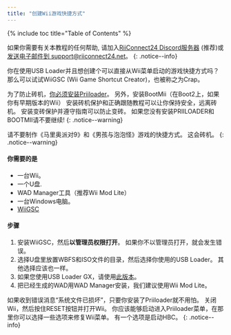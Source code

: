 ```yaml
---
title: "创建Wii游戏快捷方式"
---
```


{% include toc title="Table of Contents" %}

如果你需要有关本教程的任何帮助, 请加入[RiiConnect24 Discord服务器](https://discord.gg/rc24) (推荐)或 [发送电子邮件到 support@riiconnect24.net](mailto:support@riiconnect24.net)。
{: .notice--info}

你在使用USB Loader并且想创建个可以直接从Wii菜单启动的游戏快捷方式吗？ 那么可以试试WiiGSC (Wii Game Shortcut Creator)，也被称之为Crap。

为了防止砖机，[你必须安装Priiloader](/priiloader)。 另外，安装BootMii（在Boot2上，如果你有早期版本的Wii） 安装砖机保护和正确跟随教程可以让你保持安全，远离砖机。 安装变砖保护并遵守指南可以防止变砖。 如果您没有安装PRIILOADER和BOOTMII请不要继续!
{: .notice--warning}

请不要制作《马里奥派对9》和《男孩与泡泡怪》游戏的快捷方式。 这会砖机。
{: .notice--warning}

#### 你需要的是

* 一台Wii。
* 一个U盘.
* WAD Manager工具（推荐Wii Mod Lite）
* 一台Windows电脑。
* [WiiGSC](https://wiidatabase.de/downloads/pc-tools/wiigsc-ehemals-crap/)

#### 步骤

1. 安装WiiGSC，然后**以管理员权限打开**。 如果你不以管理员打开，就会发生错误。
2. 选择U盘里放置WBFS和ISO文件的目录，然后选择你使用的USB Loader。 其他选择应该也一样。
3. 如果您使用USB Loader GX，请使用[此版本](https://hbb1.oscwii.org/hbb/usbloader_gx/usbloader_gx.zip)。
4. 把已经生成的WAD用WAD Manager安装，我们建议使用Wii Mod Lite。

如果收到错误消息“系统文件已损坏”，只要你安装了Priiloader就不用怕。 关闭Wii，然后按住RESET按钮并打开Wii。 你应该能够启动进入Priiloader菜单，在那里你可以选择一些选项来修复Wii菜单。 有一个选项是启动HBC。
{: .notice--info}
